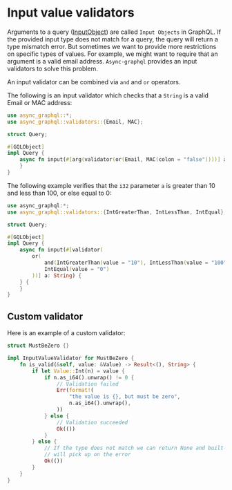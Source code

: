# Input value validators


Arguments to a query ([InputObject](define_input_object.md)) are called `Input Objects` in GraphQL. If the provided input type does not match for a query, the query will return a type mismatch error. But sometimes we want to provide more restrictions on specific types of values. For example, we might want to require that an argument is a valid email address. `Async-graphql` provides an input validators to solve this problem.

An input validator can be combined via `and` and `or` operators.

The following is an input validator which checks that a `String` is a valid Email or MAC address:


```rust
use async_graphql::*;
use async_graphql::validators::{Email, MAC};

struct Query;

#[GQLObject]
impl Query {
    async fn input(#[arg(validator(or(Email, MAC(colon = "false"))))] a: String) {
    }
}
```

The following example verifies that the `i32` parameter `a` is greater than 10 and less than 100, or else equal to 0:

```rust
use async_graphql:*;
use async_graphql::validators::{IntGreaterThan, IntLessThan, IntEqual};

struct Query;

#[GQLObject]
impl Query {
    async fn input(#[validator(
        or(
            and(IntGreaterThan(value = "10"), IntLessThan(value = "100")),
            IntEqual(value = "0")
        ))] a: String) {
    } {
    }
}
```

## Custom validator

Here is an example of a custom validator:

```rust
struct MustBeZero {}

impl InputValueValidator for MustBeZero {
    fn is_valid(&self, value: &Value) -> Result<(), String> {
        if let Value::Int(n) = value {
            if n.as_i64().unwrap() != 0 {
                // Validation failed
                Err(format!(
                    "the value is {}, but must be zero",
                    n.as_i64().unwrap(),
                ))
            } else {
                // Validation succeeded
                Ok(())
            }
        } else {
            // If the type does not match we can return None and built-in validations
            // will pick up on the error
            Ok(())
        }
    }
}
```

